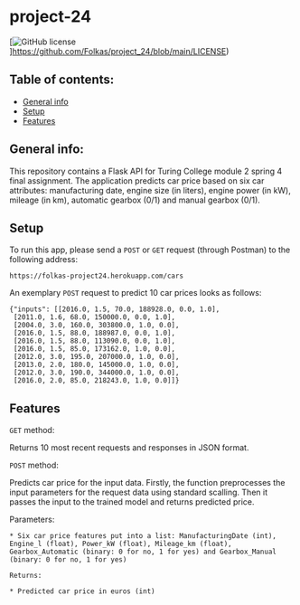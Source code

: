 # project-24


[![GitHub license](https://img.shields.io/badge/license-MIT-blue.svg)]https://github.com/Folkas/project_24/blob/main/LICENSE)

## Table of contents:
* [General info](#general-info)
* [Setup](#setup)
* [Features](#features)

## General info:

This repository contains a Flask API for Turing College module 2 spring 4 final assignment. The application predicts car price based on six car attributes:
manufacturing date, engine size (in liters), engine power (in kW), mileage (in km), automatic gearbox (0/1) and manual gearbox (0/1).

## Setup

To run this app, please send a ```POST``` or ```GET``` request (through Postman) to the following address: 
```
https://folkas-project24.herokuapp.com/cars
```
An exemplary ```POST``` request to predict 10 car prices looks as follows:
```
{"inputs": [[2016.0, 1.5, 70.0, 188928.0, 0.0, 1.0],
 [2011.0, 1.6, 68.0, 150000.0, 0.0, 1.0],
 [2004.0, 3.0, 160.0, 303800.0, 1.0, 0.0],
 [2016.0, 1.5, 88.0, 188987.0, 0.0, 1.0],
 [2016.0, 1.5, 88.0, 113090.0, 0.0, 1.0],
 [2016.0, 1.5, 85.0, 173162.0, 1.0, 0.0],
 [2012.0, 3.0, 195.0, 207000.0, 1.0, 0.0],
 [2013.0, 2.0, 180.0, 145000.0, 1.0, 0.0],
 [2012.0, 3.0, 190.0, 344000.0, 1.0, 0.0],
 [2016.0, 2.0, 85.0, 218243.0, 1.0, 0.0]]}
 ```

## Features

```GET``` method:

Returns 10 most recent requests and responses in JSON format.

```POST``` method:

Predicts car price for the input data. Firstly, the function preprocesses the input parameters for the request data using standard scalling.
Then it passes the input to the trained model and returns predicted price.

Parameters:

    * Six car price features put into a list: ManufacturingDate (int), Engine_l (float), Power_kW (float), Mileage_km (float),
    Gearbox_Automatic (binary: 0 for no, 1 for yes) and Gearbox_Manual (binary: 0 for no, 1 for yes)

    Returns:

    * Predicted car price in euros (int)

